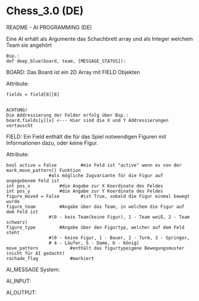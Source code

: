 # Chess_3.0 (DE)
README - AI PROGRAMMING (DE)

Eine AI erhält als Argumente das Schachbrett array und als Integer welchem Team sie angehört

	Bsp.:
	def deep_blue(board, team, [MESSAGE_STATUS]):


BOARD:
Das Board ist ein 2D Array mit FIELD Objekten

Attribute:

	fields = field[8][8]


	ACHTUNG!
	Die Addressierung der Felder erfolg über Bsp.:
	board.fields[y][x] <--- Hier sind die X und Y Addressierungen vertauscht


FIELD:
Ein Field enthält die für das Spiel notwendigen Figuren mit Informationen dazu, oder keine Figur.

Attribute:
	
	bool active = False 		#ein Feld ist "active" wenn es von der mark_move_pattern() Funktion 
					#als mögliche Zugvariante für die Figur auf angegebenem Feld ist
	int pos_x 			#die Angabe zur X Koordinate des Feldes
	int pos_y 			#die Angabe zur Y Koordinate des Feldes
	figure_moved = False		#ist True, sobald die Figur einmal bewegt wurde
	figure_team			#Angabe über das Team, in welchem die Figur auf dem Feld ist 
					#(0 - kein Team(keine Figur), 1 - Team weiß, 2 - Team schwarz)
	figure_type			#Angabe über den Figurtyp, welcher auf dem Feld steht
					#(0 - keine Figur, 1 - Bauer, 2 - Turm, 3 - Springer,
					# 4 - Läufer, 5 - Dame, 6 - König)
	move_pattern			#enthält das figurtypeigene Bewegungsmuster (nicht für AI gedacht)
	rochade_flag			#markiert




AI_MESSAGE System:

AI_INPUT:


AI_OUTPUT:
